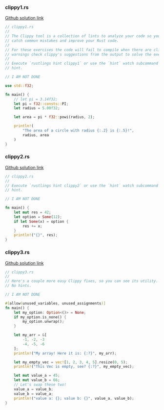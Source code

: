 

### clippy1.rs

[Github solution link](https://github.com/pavithranrao/rustlings/blob/main/exercises/22_clippy/clippy1.rs)
```rust
// clippy1.rs
//
// The Clippy tool is a collection of lints to analyze your code so you can
// catch common mistakes and improve your Rust code.
//
// For these exercises the code will fail to compile when there are clippy
// warnings check clippy's suggestions from the output to solve the exercise.
//
// Execute `rustlings hint clippy1` or use the `hint` watch subcommand for a
// hint.

// I AM NOT DONE

use std::f32;

fn main() {
    // let pi = 3.14f32;
    let pi = f32::consts::PI;
    let radius = 5.00f32;

    let area = pi * f32::powi(radius, 2);

    println!(
        "The area of a circle with radius {:.2} is {:.5}!",
        radius, area
    )
}

```

### clippy2.rs

[Github solution link](https://github.com/pavithranrao/rustlings/blob/main/exercises/22_clippy/clippy2.rs)
```rust
// clippy2.rs
// 
// Execute `rustlings hint clippy2` or use the `hint` watch subcommand for a
// hint.

// I AM NOT DONE

fn main() {
    let mut res = 42;
    let option = Some(12);
    if let Some(x) = option {
        res += x;
    }
    println!("{}", res);
}

```

### clippy3.rs

[Github solution link](https://github.com/pavithranrao/rustlings/blob/main/exercises/22_clippy/clippy3.rs)
```rust
// clippy3.rs
// 
// Here's a couple more easy Clippy fixes, so you can see its utility.
// No hints.

// I AM NOT DONE

#[allow(unused_variables, unused_assignments)]
fn main() {
    let my_option: Option<()> = None;
    if my_option.is_none() {
        my_option.unwrap();
    }

    let my_arr = &[
        -1, -2, -3
        -4, -5, -6
    ];
    println!("My array! Here it is: {:?}", my_arr);

    let my_empty_vec = vec![1, 2, 3, 4, 5].resize(0, 5);
    println!("This Vec is empty, see? {:?}", my_empty_vec);

    let mut value_a = 45;
    let mut value_b = 66;
    // Let's swap these two!
    value_a = value_b;
    value_b = value_a;
    println!("value a: {}; value b: {}", value_a, value_b);
}

```